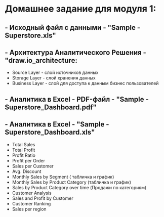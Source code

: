 # Домашнее задание для модуля 1: 

## - Исходный файл с данными - "Sample - Superstore.xls"    
## - Архитектура Аналитического Решения - "draw.io_architecture:  

- Source Layer - слой источников данных
- Storage Layer - слой хранения данных
- Business Layer - слой для доступа к данным бизнес пользователей  

## - Аналитика в Excel - PDF-файл - "Sample - Superstore_Dashboard.pdf"  
## - Аналитика в Excel - "Sample - Superstore_Dashboard.xls"  

- Total Sales
- Total Profit
- Profit Ratio
- Profit per Order
- Sales per Customer
- Avg. Discount
- Monthly Sales by Segment ( табличка и график)
- Monthly Sales by Product Category (табличка и график)  
- Sales by Product Category over time (Продажи по категориям)
- Customer Analysis
- Sales and Profit by Customer
- Customer Ranking
- Sales per region  

